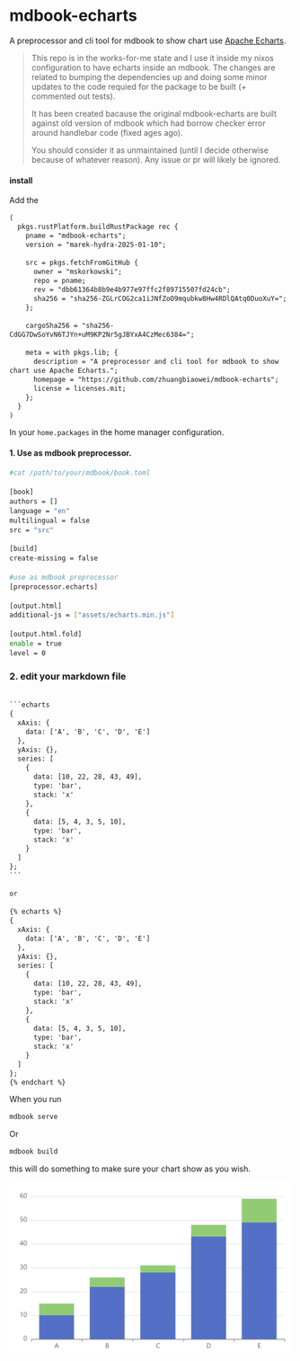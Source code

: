 # mdbook-echarts
A preprocessor and cli tool for mdbook to show chart use [Apache Echarts](https://echarts.apache.org/).

> This repo is in the works-for-me state and I use it inside my nixos configuration to have echarts inside an mdbook.
> The changes are related to bumping the dependencies up and doing some minor updates to the code requied for the package
> to be built (+ commented out tests).
>
> It has been created bacause the original mdbook-echarts are built against old version of mdbook which had borrow checker
> error around handlebar code (fixed ages ago). 
> 
> You should consider it as unmaintained (until I decide otherwise because of whatever reason). Any issue or pr will likely be
> ignored.

#### install

Add the

```
(
  pkgs.rustPlatform.buildRustPackage rec {
    pname = "mdbook-echarts";
    version = "marek-hydra-2025-01-10";

    src = pkgs.fetchFromGitHub {
      owner = "mskorkowski";
      repo = pname;
      rev = "dbb61364b8b9e4b977e97ffc2f89715507fd24cb";
      sha256 = "sha256-ZGLrCOG2ca1iJNfZoO9mqubkw8Hw4RDlQAtq0DuoXuY=";
    };

    cargoSha256 = "sha256-CdGG7DwSoYvN6TJYn+uM9KP2Nr5gJBYxA4CzMec6384=";

    meta = with pkgs.lib; {
      description = "A preprocessor and cli tool for mdbook to show chart use Apache Echarts.";
      homepage = "https://github.com/zhuangbiaowei/mdbook-echarts";
      license = licenses.mit;
    };
  }
)
```

In your `home.packages` in the home manager configuration.

#### 1. Use as mdbook preprocessor.

```bash
#cat /path/to/your/mdbook/book.toml

[book]
authors = []
language = "en"
multilingual = false
src = "src"

[build]
create-missing = false

#use as mdbook preprocessor
[preprocessor.echarts]

[output.html]
additional-js = ["assets/echarts.min.js"]

[output.html.fold]
enable = true
level = 0

```

### 2. edit your markdown file
````text

```echarts
{
  xAxis: {
    data: ['A', 'B', 'C', 'D', 'E']
  },
  yAxis: {},
  series: [
    {
      data: [10, 22, 28, 43, 49],
      type: 'bar',
      stack: 'x'
    },
    {
      data: [5, 4, 3, 5, 10],
      type: 'bar',
      stack: 'x'
    }
  ]
};
```

or 

{% echarts %}
{
  xAxis: {
    data: ['A', 'B', 'C', 'D', 'E']
  },
  yAxis: {},
  series: [
    {
      data: [10, 22, 28, 43, 49],
      type: 'bar',
      stack: 'x'
    },
    {
      data: [5, 4, 3, 5, 10],
      type: 'bar',
      stack: 'x'
    }
  ]
};
{% endchart %}

````


When you run 
```bash
mdbook serve
```
Or
```bash
mdbook build
```
this will do something to make sure your chart show as you wish.


![demo](./demo.png)

